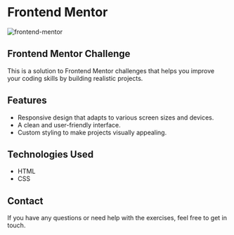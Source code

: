 # Frontend Mentor
![frontend-mentor](https://github.com/LiiP11/Frontend-Mentor-Newbie/assets/104656777/577fc4e9-a10d-4c64-af82-a5d6cb55d95e)
## Frontend Mentor Challenge
This is a solution to Frontend Mentor challenges that helps you improve your coding skills by building realistic projects. 

## Features
- Responsive design that adapts to various screen sizes and devices.
- A clean and user-friendly interface.
- Custom styling to make projects visually appealing.

## Technologies Used
- HTML
- CSS

## Contact
If you have any questions or need help with the exercises, feel free to get in touch.
